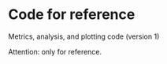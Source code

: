 # Code for reference

Metrics, analysis, and plotting code (version 1)

Attention: only for reference.
